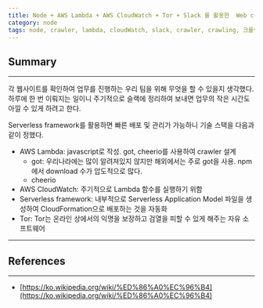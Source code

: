 ```yaml
---
title: Node + AWS Lambda + AWS CloudWatch + Tor + Slack 를 활용한  Web crawler 만들기
category: node
tags: node, crawler, lambda, cloudWatch, slack, crawler, crawling, 크롤링, got, cheerio, serverless
---
```

## Summary
---
각 웹사이트를 확인하여 업무를 진행하는 우리 팀을 위해 무엇을 할 수 있을지 생각했다.
하루에 한 번 이뤄지는 일이니 주기적으로 슬랙에 정리하여 보내면 업무의 작은 시간도 아낄 수 있게 하려고 한다.

Serverless framework를 활용하면 빠른 배포 및 관리가 가능하니 기술 스택을 다음과 같이 정했다.

- AWS Lambda: javascript로 작성. got, cheerio를 사용하여 crawler 설계
    - got: 우리나라에는 많이 알려져있지 않지만 해외에서는 주로 got을 사용. npm에서 download 수가 압도적으로 많다.
    - cheerio
- AWS CloudWatch: 주기적으로 Lambda 함수를 실행하기 위함
- Serverless framework: 내부적으로 Serverless Application Model 파일을 생성하여 CloudFormation으로 배포하는 것을 자동화
- Tor: Tor는 온라인 상에서의 익명을 보장하고 검열을 피할 수 있게 해주는 자유 소프트웨어

---
## References
---
- [https://ko.wikipedia.org/wiki/%ED%86%A0%EC%96%B4](https://ko.wikipedia.org/wiki/%ED%86%A0%EC%96%B4)